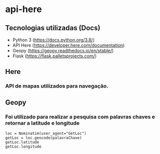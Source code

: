 # api-here

## Tecnologias utilizadas (Docs)
  * Python 3 (https://docs.python.org/3.8/)
  * API Here (https://developer.here.com/documentation)
  * Geopy (https://geopy.readthedocs.io/en/stable/)
  * Flask (https://flask.palletsprojects.com/)
  

## Here
### API de mapas utilizados para navegação.

## Geopy
### Foi utilizado para realizar a pesquisa com palavras chaves e retornar a latitude e longitude
``` 
loc = Nominatim(user_agent="GetLoc") 
getLoc = loc.geocode(palavraChave)
getLoc.latitude
getLoc.longitude
```
